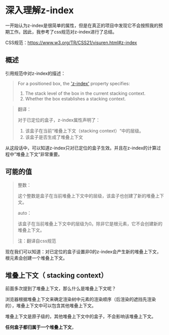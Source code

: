 # 深入理解z-index

一开始认为z-index是很简单的属性，但是在真正的项目中发现它不会按照我的预期工作。因此，我参考了css规范对z-index进行了总结。

CSS规范：https://www.w3.org/TR/CSS21/visuren.html#z-index

## 概述

引用规范中对z-index的描述：

> For a positioned box, the ['z-index'](https://www.w3.org/TR/CSS21/visuren.html#propdef-z-index) property specifies:
>
> 1. The stack level of the box in the current stacking context.
> 2. Whether the box establishes a stacking context.

> 翻译：
>
> 对于已定位的盒子，z-index属性声明了：
>
> 1. 该盒子在当前“堆叠上下文（stacking context）“中的层级。
> 2. 该盒子是否生成了堆叠上下文

从这段话中，可以知道z-index只对已定位的盒子生效。并且在z-index的计算过程中”堆叠上下文“非常重要。

## 可能的值

> 整数：
>
> 这个整数是盒子在当前堆叠上下文中的层级，该盒子也创建了新的堆叠上下文。
>
> auto：
>
> 该盒子在当前堆叠上下文中的层级为0。除非它是根元素，它不会创建新的堆叠上下文。
>
> 注：翻译自css规范

现在我们可以知道：对已定位的盒子设置非0的z-index会产生新的堆叠上下文，根元素会创建一个堆叠上下文。

## 堆叠上下文（ stacking context）

前面多次提到了堆叠上下文，那么什么是堆叠上下文呢？

浏览器根据堆叠上下文来确定渲染树中元素的渲染顺序（后渲染的遮挡先渲染的），堆叠上下文中可以包含其他堆叠上下文。

堆叠上下文是原子级的，其他堆叠上下文中的盒子，不会影响该堆叠上下文。

**任何盒子都归属于一个堆叠上下文**，

